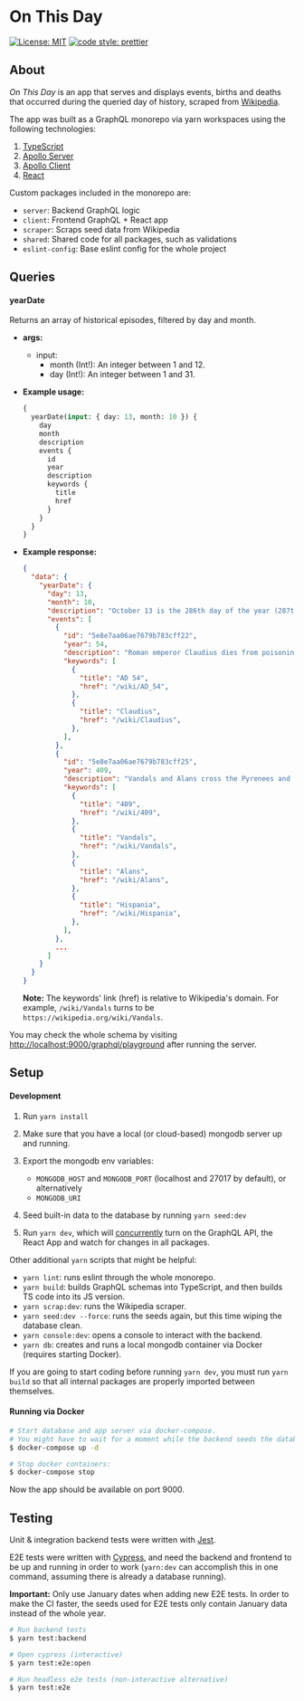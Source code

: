 # On This Day

[![License: MIT][mit]](https://opensource.org/licenses/MIT)
[![code style: prettier][prettier]](https://github.com/prettier/prettier)

## About

_On This Day_ is an app that serves and displays events, births and deaths that occurred during the
queried day of history, scraped from [Wikipedia](https://www.wikipedia.org/).

The app was built as a GraphQL monorepo via yarn workspaces using the following technologies:

1. [TypeScript](https://www.typescriptlang.org/)
2. [Apollo Server](https://www.apollographql.com/docs/apollo-server/)
3. [Apollo Client](https://www.apollographql.com/docs/react/)
4. [React](https://facebook.github.io/react/)

Custom packages included in the monorepo are:

- `server`: Backend GraphQL logic
- `client`: Frontend GraphQL + React app
- `scraper`: Scraps seed data from Wikipedia
- `shared`: Shared code for all packages, such as validations
- `eslint-config`: Base eslint config for the whole project

## Queries

#### yearDate

Returns an array of historical episodes, filtered by day and month.

- **args:**

  - input:
    - month (Int!): An integer between 1 and 12.
    - day (Int!): An integer between 1 and 31.

- **Example usage:**

  ```graphql
  {
    yearDate(input: { day: 13, month: 10 }) {
      day
      month
      description
      events {
        id
        year
        description
        keywords {
          title
          href
        }
      }
    }
  }
  ```

- **Example response:**

  ```json
  {
    "data": {
      "yearDate": {
        "day": 13,
        "month": 10,
        "description": "October 13 is the 286th day of the year (287th in leap years) in the Gregorian calendar. 79 days remain until the end of the year.",
        "events": [
          {
            "id": "5e8e7aa06ae7679b783cff22",
            "year": 54,
            "description": "Roman emperor Claudius dies from poisoning under mysterious circumstances.",
            "keywords": [
              {
                "title": "AD 54",
                "href": "/wiki/AD_54",
              },
              {
                "title": "Claudius",
                "href": "/wiki/Claudius",
              },
            ],
          },
          {
            "id": "5e8e7aa06ae7679b783cff25",
            "year": 409,
            "description": "Vandals and Alans cross the Pyrenees and appear in Hispania.",
            "keywords": [
              {
                "title": "409",
                "href": "/wiki/409",
              },
              {
                "title": "Vandals",
                "href": "/wiki/Vandals",
              },
              {
                "title": "Alans",
                "href": "/wiki/Alans",
              },
              {
                "title": "Hispania",
                "href": "/wiki/Hispania",
              },
            ],
          },
          ...
        ]
      }
    }
  }
  ```

  **Note:** The keywords' link (href) is relative to Wikipedia's domain. For example, `/wiki/Vandals`
  turns to be `https://wikipedia.org/wiki/Vandals`.

You may check the whole schema by visiting <http://localhost:9000/graphql/playground> after running
the server.

## Setup

#### Development

1. Run `yarn install`
2. Make sure that you have a local (or cloud-based) mongodb server up and running.
3. Export the mongodb env variables:

   - `MONGODB_HOST` and `MONGODB_PORT` (localhost and 27017 by default), or alternatively
   - `MONGODB_URI`

4. Seed built-in data to the database by running `yarn seed:dev`
5. Run `yarn dev`, which will [concurrently][concurrently] turn on the GraphQL API, the React App
   and watch for changes in all packages.

Other additional `yarn` scripts that might be helpful:

- `yarn lint`: runs eslint through the whole monorepo.
- `yarn build`: builds GraphQL schemas into TypeScript, and then builds TS code into its JS version.
- `yarn scrap:dev`: runs the Wikipedia scraper.
- `yarn seed:dev --force`: runs the seeds again, but this time wiping the database clean.
- `yarn console:dev`: opens a console to interact with the backend.
- `yarn db`: creates and runs a local mongodb container via Docker (requires starting Docker).

If you are going to start coding before running `yarn dev`, you must run `yarn build` so that all
internal packages are properly imported between themselves.

#### Running via Docker

```sh
# Start database and app server via docker-compose.
# You might have to wait for a moment while the backend seeds the database.
$ docker-compose up -d

# Stop docker containers:
$ docker-compose stop
```

Now the app should be available on port 9000.

## Testing

Unit & integration backend tests were written with [Jest][jest].

E2E tests were written with [Cypress][cypress], and need the backend and frontend to be up and
running in order to work (`yarn:dev` can accomplish this in one command, assuming there is already
a database running).

**Important:** Only use January dates when adding new E2E tests. In order to make the CI faster, the
seeds used for E2E tests only contain January data instead of the whole year.

```sh
# Run backend tests
$ yarn test:backend

# Open cypress (interactive)
$ yarn test:e2e:open

# Run headless e2e tests (non-interactive alternative)
$ yarn test:e2e
```

[mit]: https://img.shields.io/badge/License-MIT-blue.svg
[prettier]: https://img.shields.io/badge/code_style-prettier-ff69b4.svg?style=flat-square
[concurrently]: https://github.com/kimmobrunfeldt/concurrently
[jest]: https://jestjs.io/
[cypress]: https://www.cypress.io/
